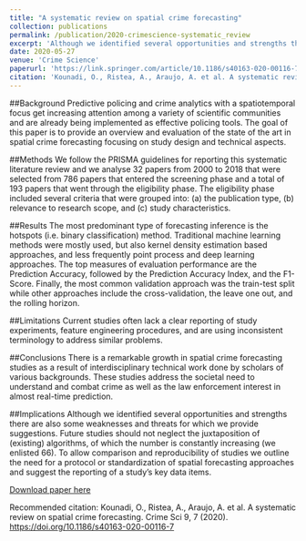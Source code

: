 ```yaml
---
title: "A systematic review on spatial crime forecasting"
collection: publications
permalink: /publication/2020-crimescience-systematic_review
excerpt: 'Although we identified several opportunities and strengths there are also some weaknesses and threats for which we provide suggestions.'
date: 2020-05-27
venue: 'Crime Science'
paperurl: 'https://link.springer.com/article/10.1186/s40163-020-00116-7'
citation: 'Kounadi, O., Ristea, A., Araujo, A. et al. A systematic review on spatial crime forecasting. Crime Sci 9, 7 (2020). https://doi.org/10.1186/s40163-020-00116-7'
---
```


##Background
Predictive policing and crime analytics with a spatiotemporal focus get increasing attention among a variety of scientific communities and are already being implemented as effective policing tools. The goal of this paper is to provide an overview and evaluation of the state of the art in spatial crime forecasting focusing on study design and technical aspects.

##Methods
We follow the PRISMA guidelines for reporting this systematic literature review and we analyse 32 papers from 2000 to 2018 that were selected from 786 papers that entered the screening phase and a total of 193 papers that went through the eligibility phase. The eligibility phase included several criteria that were grouped into: (a) the publication type, (b) relevance to research scope, and (c) study characteristics.

##Results
The most predominant type of forecasting inference is the hotspots (i.e. binary classification) method. Traditional machine learning methods were mostly used, but also kernel density estimation based approaches, and less frequently point process and deep learning approaches. The top measures of evaluation performance are the Prediction Accuracy, followed by the Prediction Accuracy Index, and the F1-Score. Finally, the most common validation approach was the train-test split while other approaches include the cross-validation, the leave one out, and the rolling horizon.

##Limitations
Current studies often lack a clear reporting of study experiments, feature engineering procedures, and are using inconsistent terminology to address similar problems.

##Conclusions
There is a remarkable growth in spatial crime forecasting studies as a result of interdisciplinary technical work done by scholars of various backgrounds. These studies address the societal need to understand and combat crime as well as the law enforcement interest in almost real-time prediction.

##Implications
Although we identified several opportunities and strengths there are also some weaknesses and threats for which we provide suggestions. Future studies should not neglect the juxtaposition of (existing) algorithms, of which the number is constantly increasing (we enlisted 66). To allow comparison and reproducibility of studies we outline the need for a protocol or standardization of spatial forecasting approaches and suggest the reporting of a study’s key data items.

[Download paper here](https://link.springer.com/article/10.1186/s40163-020-00116-7)

Recommended citation: Kounadi, O., Ristea, A., Araujo, A. et al. A systematic review on spatial crime forecasting. Crime Sci 9, 7 (2020). https://doi.org/10.1186/s40163-020-00116-7
